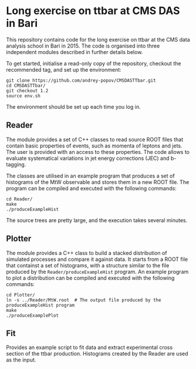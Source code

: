 # Long exercise on ttbar at CMS DAS in Bari

This repository contains code for the long exercise on ttbar at the CMS data analysis school in Bari in 2015. The code is organised into three independent modules described in further details below.

To get started, initialise a read-only copy of the repository, checkout the recommended tag, and set up the environment:
```
git clone https://github.com/andrey-popov/CMSDASTTbar.git
cd CMSDASTTbar/
git checkout 1.2
source env.sh
```
The environment should be set up each time you log in.


## Reader

The module provides a set of C++ classes to read source ROOT files that contain basic properties of events, such as momenta of leptons and jets. The user is provided with an access to these properties. The code allows to evaluate systematical variations in jet energy corrections (JEC) and b-tagging.

The classes are utilised in an example program that produces a set of histograms of the MtW observable and stores them in a new ROOT file. The program can be compiled and executed with the following commands:
```
cd Reader/
make
./produceExampleHist
```
The source trees are pretty large, and the execution takes several minutes.


## Plotter

The module provides a C++ class to build a stacked distribution of simulated processes and compare it against data. It starts from a ROOT file that containst a set of histograms, with a structure similar to the file produced by the `Reader/produceExampleHist` program. An example program to plot a distribution can be compiled and executed with the following commands:
```
cd Plotter/
ln -s ../Reader/MtW.root  # The output file produced by the produceExampleHist program
make
./produceExamplePlot
```


## Fit

Provides an example script to fit data and extract experimental cross section of the ttbar production. Histograms created by the Reader are used as the input.
